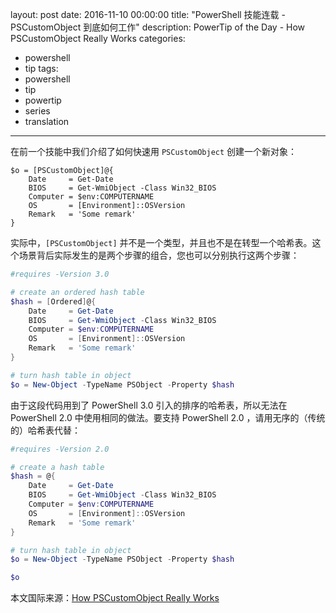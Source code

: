 ﻿layout: post
date: 2016-11-10 00:00:00
title: "PowerShell 技能连载 - PSCustomObject 到底如何工作"
description: PowerTip of the Day - How PSCustomObject Really Works
categories:
- powershell
- tip
tags:
- powershell
- tip
- powertip
- series
- translation
---
在前一个技能中我们介绍了如何快速用 `PSCustomObject` 创建一个新对象：

    $o = [PSCustomObject]@{
        Date     = Get-Date
        BIOS     = Get-WmiObject -Class Win32_BIOS
        Computer = $env:COMPUTERNAME
        OS       = [Environment]::OSVersion
        Remark   = 'Some remark'
    }

实际中，`[PSCustomObject]` 并不是一个类型，并且也不是在转型一个哈希表。这个场景背后实际发生的是两个步骤的组合，您也可以分别执行这两个步骤：

```powershell
#requires -Version 3.0

# create an ordered hash table
$hash = [Ordered]@{
    Date     = Get-Date
    BIOS     = Get-WmiObject -Class Win32_BIOS
    Computer = $env:COMPUTERNAME
    OS       = [Environment]::OSVersion
    Remark   = 'Some remark'
}

# turn hash table in object
$o = New-Object -TypeName PSObject -Property $hash
```

由于这段代码用到了 PowerShell 3.0 引入的排序的哈希表，所以无法在 PowerShell 2.0 中使用相同的做法。要支持 PowerShell 2.0 ，请用无序的（传统的）哈希表代替：

```powershell
#requires -Version 2.0

# create a hash table
$hash = @{
    Date     = Get-Date
    BIOS     = Get-WmiObject -Class Win32_BIOS
    Computer = $env:COMPUTERNAME
    OS       = [Environment]::OSVersion
    Remark   = 'Some remark'
}

# turn hash table in object
$o = New-Object -TypeName PSObject -Property $hash

$o
```

<!--more-->
本文国际来源：[How PSCustomObject Really Works](http://community.idera.com/powershell/powertips/b/tips/posts/how-pscustomobject-really-works)
